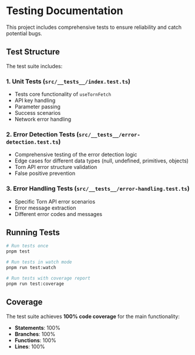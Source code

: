 # Testing Documentation

This project includes comprehensive tests to ensure reliability and catch potential bugs.

## Test Structure

The test suite includes:

### 1. **Unit Tests** (`src/__tests__/index.test.ts`)
- Tests core functionality of `useTornFetch`
- API key handling
- Parameter passing
- Success scenarios
- Network error handling

### 2. **Error Detection Tests** (`src/__tests__/error-detection.test.ts`)
- Comprehensive testing of the error detection logic
- Edge cases for different data types (null, undefined, primitives, objects)
- Torn API error structure validation
- False positive prevention

### 3. **Error Handling Tests** (`src/__tests__/error-handling.test.ts`)
- Specific Torn API error scenarios
- Error message extraction
- Different error codes and messages

## Running Tests

```bash
# Run tests once
pnpm test

# Run tests in watch mode
pnpm run test:watch

# Run tests with coverage report
pnpm run test:coverage
```

## Coverage

The test suite achieves **100% code coverage** for the main functionality:

- **Statements**: 100%
- **Branches**: 100% 
- **Functions**: 100%
- **Lines**: 100%
